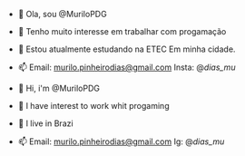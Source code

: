- 👋 Ola, sou @MuriloPDG
- 👀 Tenho muito interesse em trabalhar com progamação
- 🌱 Estou atualmente estudando na ETEC Em minha cidade.
- 📫 Email: murilo.pinheirodias@gmail.com Insta: @_dias_mu_

- 👋 Hi, i'm @MuriloPDG
- 👀 I have interest to work whit progaming
- 🌱 I live in Brazi 
- 📫 Email: murilo.pinheirodias@gmail.com Ig: @_dias_mu_

<!---
MuriloPDG/MuriloPDG is a ✨ special ✨ repository because its `README.md` (this file) appears on your GitHub profile.
You can click the Preview link to take a look at your changes.
--->

